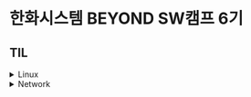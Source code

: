 # 한화시스템 BEYOND SW캠프 6기
## TIL
<details>
<summary>Linux</summary> 

- [240429](https://github.com/dyun23/BootcampTIL/blob/master/1주차/240429.md)
- [240430](https://github.com/dyun23/BootcampTIL/blob/master/1주차/240430.md)
</details>
<details>
<summary>Network</summary> 

- [240430](https://github.com/dyun23/BootcampTIL/blob/master/1주차/240430.md)
</details>